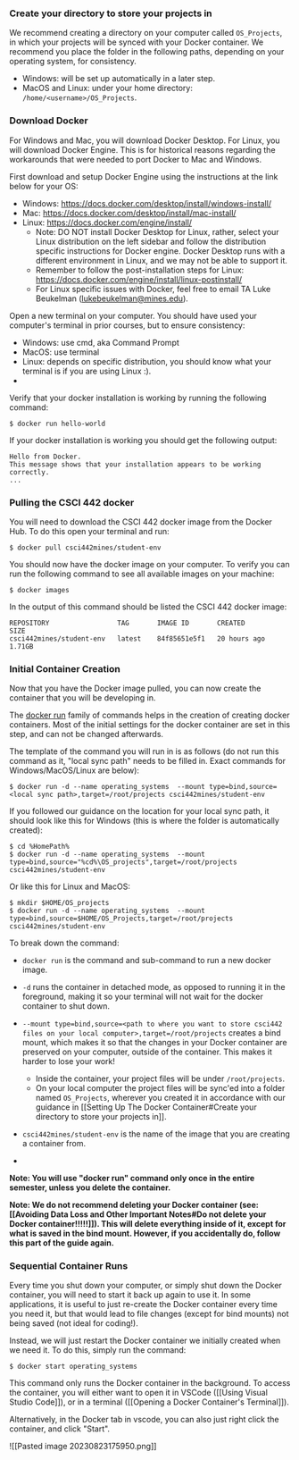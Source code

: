 ### Create your directory to store your projects in
We recommend creating a directory on your computer called `OS_Projects`, in which your projects will be synced with your Docker container. We recommend you place the folder in the following paths, depending on your operating system, for consistency.
* Windows: will be set up automatically in a later step.
* MacOS and Linux: under your home directory: `/home/<username>/OS_Projects`.

### Download Docker
For Windows and Mac, you will download Docker Desktop. For Linux, you will download Docker Engine. This is for historical reasons regarding the workarounds that were needed to port Docker to Mac and Windows.

First download and setup Docker Engine using the instructions at the link below for your OS:
- Windows: https://docs.docker.com/desktop/install/windows-install/
- Mac: https://docs.docker.com/desktop/install/mac-install/
- Linux: https://docs.docker.com/engine/install/
    - Note: DO NOT install Docker Desktop for Linux, rather, select your Linux distribution on the left sidebar and follow the distribution specific instructions for Docker engine. Docker Desktop runs with a different environment in Linux, and we may not be able to support it.
    - Remember to follow the post-installation steps for Linux: https://docs.docker.com/engine/install/linux-postinstall/
    - For Linux specific issues with Docker, feel free to email TA Luke Beukelman (lukebeukelman@mines.edu).

Open a new terminal on your computer. You should have used your computer's terminal in prior courses, but to ensure consistency:
* Windows: use cmd, aka Command Prompt
* MacOS: use terminal
* Linux: depends on specific distribution, you should know what your terminal is if you are using Linux :).
* 
Verify that your docker installation is working by running the following command:
```
$ docker run hello-world
```

If your docker installation is working you should get the following output:
```
Hello from Docker.
This message shows that your installation appears to be working correctly.
...
```

### Pulling the CSCI 442 docker
You will need to download the CSCI 442 docker image from the Docker Hub. To do this open your terminal and run:
```
$ docker pull csci442mines/student-env
```

You should now have the docker image on your computer. To verify you can run the following command to see all available images on your machine:
```
$ docker images
```

In the output of this command should be listed the CSCI 442 docker image:
```
REPOSITORY                 TAG       IMAGE ID       CREATED        SIZE
csci442mines/student-env   latest    84f85651e5f1   20 hours ago   1.71GB
```

### Initial Container Creation
Now that you have the Docker image pulled, you can now create the container that you will be developing in.

The [docker run](https://docs.docker.com/engine/reference/commandline/run/) family of commands helps in the creation of creating docker containers. Most of the initial settings for the docker container are set in this step, and can not be changed afterwards.

The template of the command you will run in is as follows (do not run this command as it, "local sync path" needs to be filled in. Exact commands for Windows/MacOS/Linux are below):
```
$ docker run -d --name operating_systems  --mount type=bind,source=<local sync path>,target=/root/projects csci442mines/student-env
```

If you followed our guidance on the location for your local sync path, it should look like this for Windows (this is where the folder is automatically created):
```
$ cd %HomePath%
$ docker run -d --name operating_systems  --mount type=bind,source="%cd%\OS_projects",target=/root/projects csci442mines/student-env
```

Or like this for Linux and MacOS:
```
$ mkdir $HOME/OS_projects
$ docker run -d --name operating_systems  --mount type=bind,source=$HOME/OS_Projects,target=/root/projects csci442mines/student-env
```

To break down the command:
* `docker run` is the command and sub-command to run a new docker image.
*  `-d` runs the container in detached mode, as opposed to running it in the foreground, making it so your terminal will not wait for the docker container to shut down.
* `--mount type=bind,source=<path to where you want to store csci442 files on your local computer>,target=/root/projects` creates a bind mount, which makes it so that the changes in your Docker container are preserved on your computer, outside of the container. This makes it harder to lose your work!
	* Inside the container, your project files will be under `/root/projects`.
	* On your local computer the project files will be sync'ed into a folder named `OS_Projects`, wherever you created it in accordance with our guidance in [[Setting Up The Docker Container#Create your directory to store your projects in]].

* `csci442mines/student-env` is the name of the image that you are creating a container from.
* 
**Note: You will use "docker run" command only once in the entire semester, unless you delete the container.**

**Note: We do not recommend deleting your Docker container (see: [[Avoiding Data Loss and Other Important Notes#Do not delete your Docker container!!!!!]]).  This will delete everything inside of it, except for what is saved in the bind mount. However, if you accidentally do, follow this part of the guide again.**

### Sequential Container Runs
Every time you shut down your computer, or simply shut down the Docker container, you will need to start it back up again to use it. In some applications, it is useful to just re-create the Docker container every time you need it, but that would lead to file changes (except for bind mounts) not being saved (not ideal for coding!).

Instead, we will just restart the Docker container we initially created when we need it. To do this, simply run the command:

```
$ docker start operating_systems
```

This command only runs the Docker container in the background. To access the container, you will either want to open it in VSCode ([[Using Visual Studio Code]]), or in a terminal ([[Opening a Docker Container's Terminal]]).

Alternatively, in the Docker tab in vscode, you can also just right click the container, and click "Start". 

![[Pasted image 20230823175950.png]]
